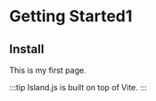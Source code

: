 # Getting Started1

## Install

This is my first page.

:::tip
Island.js is built on top of Vite.
:::
